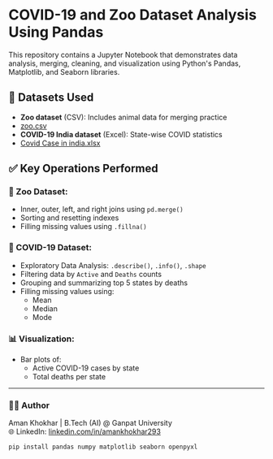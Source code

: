   # COVID-19 and Zoo Dataset Analysis Using Pandas

This repository contains a Jupyter Notebook that demonstrates data analysis, merging, cleaning, and visualization using Python's Pandas, Matplotlib, and Seaborn libraries.

## 📁 Datasets Used

- **Zoo dataset** (CSV): Includes animal data for merging practice
- [zoo.csv](https://github.com/Aman-Khokhar-293/covid-zoo-data-analysis/blob/main/zoo%20(1).csv)
- **COVID-19 India dataset** (Excel): State-wise COVID statistics
- [Covid Case in india.xlsx](https://github.com/Aman-Khokhar-293/covid-zoo-data-analysis/blob/main/Covid%20cases%20in%20India%20(1).xlsx)

## ✅ Key Operations Performed

### 🐾 Zoo Dataset:
- Inner, outer, left, and right joins using `pd.merge()`
- Sorting and resetting indexes
- Filling missing values using `.fillna()`

### 🦠 COVID-19 Dataset:
- Exploratory Data Analysis: `.describe()`, `.info()`, `.shape`
- Filtering data by `Active` and `Deaths` counts
- Grouping and summarizing top 5 states by deaths
- Filling missing values using:
  - Mean
  - Median
  - Mode

### 📊 Visualization:
- Bar plots of:
  - Active COVID-19 cases by state
  - Total deaths per state

----

### 🙋‍♂️ Author
Aman Khokhar | B.Tech (AI) @ Ganpat University  
🌐 LinkedIn: [linkedin.com/in/amankhokhar293](https://linkedin.com/in/amankhokhar293)

```bash
pip install pandas numpy matplotlib seaborn openpyxl

